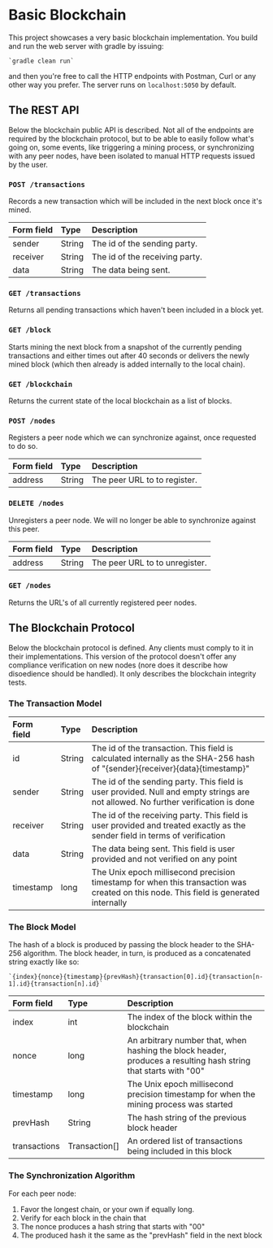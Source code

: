 # Basic Blockchain

This project showcases a very basic blockchain implementation. You build and run the web server with gradle by issuing:

    `gradle clean run`

and then you're free to call the HTTP endpoints with Postman, Curl or any other way you prefer. The server runs on `localhost:5050` by default.

## The REST API

Below the blockchain public API is described. Not all of the endpoints are required by the blockchain protocol, but to be able to easily follow what's going on, some events, like triggering a mining process, or synchronizing with any peer nodes, have been isolated to manual HTTP requests issued by the user.

### `POST /transactions`

Records a new transaction which will be included in the next block once it's mined.

| Form field    | Type          | Description                    |
|:------------- |:------------- |:------------------------------ |
| sender        | String        | The id of the sending party.   |
| receiver      | String        | The id of the receiving party. |
| data          | String        | The data being sent.           |

### `GET /transactions`

Returns all pending transactions which haven't been included in a block yet.

### `GET /block`

Starts mining the next block from a snapshot of the currently pending transactions and either times out after 40 seconds or delivers the newly mined block (which then already is added internally to the local chain).

### `GET /blockchain`

Returns the current state of the local blockchain as a list of blocks.

### `POST /nodes`

Registers a peer node which we can synchronize against, once requested to do so.

| Form field    | Type          | Description                    |
|:------------- |:------------- |:------------------------------ |
| address       | String        | The peer URL to to register.   |

### `DELETE /nodes`

Unregisters a peer node. We will no longer be able to synchronize against this peer.

| Form field    | Type          | Description                    |
|:------------- |:------------- |:------------------------------ |
| address       | String        | The peer URL to to unregister. |

### `GET /nodes`

Returns the URL's of all currently registered peer nodes.


## The Blockchain Protocol

Below the blockchain protocol is defined. Any clients must comply to it in their implementations. This version of the protocol doesn't offer any compliance verification on new nodes (nore does it describe how disoedience should be handled). It only describes the blockchain integrity tests.

### The Transaction Model

| Form field    | Type          | Description                     |
|:------------- |:------------- |:------------------------------- |
| id            | String        | The id of the transaction. This field is calculated internally as the SHA-256 hash of "{sender}{receiver}{data}{timestamp}" |
| sender        | String        | The id of the sending party. This field is user provided. Null and empty strings are not allowed. No further verification is done |
| receiver      | String        | The id of the receiving party. This field is user provided and treated exactly as the sender field in terms of verification |
| data          | String        | The data being sent. This field is user provided and not verified on any point |
| timestamp     | long          | The Unix epoch millisecond precision timestamp for when this transaction was created on this node. This field is generated internally |

### The Block Model

The hash of a block is produced by passing the block header to the SHA-256 algorithm. The block header, in turn, is produced as a concatenated string exactly like so:

    `{index}{nonce}{timestamp}{prevHash}{transaction[0].id}{transaction[n-1].id}{transaction[n].id}`

| Form field    | Type          | Description                     |
|:------------- |:------------- |:------------------------------- |
| index         | int           | The index of the block within the blockchain |
| nonce         | long          | An arbitrary number that, when hashing the block header, produces a resulting hash string that starts with "00" |
| timestamp     | long          | The Unix epoch millisecond precision timestamp for when the mining process was started |
| prevHash      | String        | The hash string of the previous block header |
| transactions  | Transaction[] | An ordered list of transactions being included in this block |

### The Synchronization Algorithm

For each peer node:

1. Favor the longest chain, or your own if equally long.
1. Verify for each block in the chain that
  1. The nonce produces a hash string that starts with "00"
  1. The produced hash it the same as the "prevHash" field in the next block
